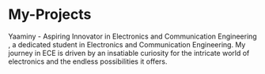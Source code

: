 # My-Projects
Yaaminy - Aspiring Innovator in Electronics and Communication Engineering  , a dedicated student in Electronics and Communication Engineering. My journey in ECE is driven by an insatiable curiosity for the intricate world of electronics and the endless possibilities it offers.
